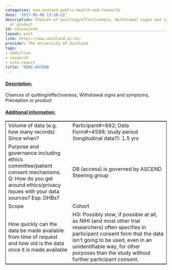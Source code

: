 ```yaml
---
categories: new-zealand public-health-and-research
date: '2017-05-08 13:16:22'
description: Chances of quitting/effectiveness, Withdrawal signs and symptoms, Preception
  or product
id: nihiascend_________________________________________________________________
layout: post
link: https://www.auckland.ac.nz/
provider: The University of Auckland
tags:
- addiction
- research
- nzte-report
title: 'NIHI-ASCEND                                                                 '
---
```



 <h4> <u>Description:</u> </h4>
Chances of quitting/effectiveness, Withdrawal signs and symptoms, Preception or product
 <h4> <u>Additional information:</u> </h4>
 <table style="border: 1px solid">
 <tr> <td width="40%">Volume of data (e.g. how many records)
Since when?</td> <td>Participant#=682; Data Form#=4598; study period (longitudinal data?): 1.5 yrs</td> </tr>
 <tr> <td width="40%">Purpose and governance including ethics committee/patient consent mechanisms. Q: How do you get around ethics/privacy issues with your data sources? Esp. DHBs?</td> <td>DB (access) is governed by ASCEND Steering group</td> </tr>
 <tr> <td width="40%">Scope</td> <td>Cohort</td> </tr>
 <tr> <td width="40%">How quickly can the data be made available from time of request and how old is the data once it is made available</td> <td>HG: Possibly slow, if possible at all, as NIHI (and most other trial researchers) often specifies in participant consent form that the data isn't going to be used, even in an unidentifiable way, for other purposes than the study without further participant consent.</td> </tr>
 </table>